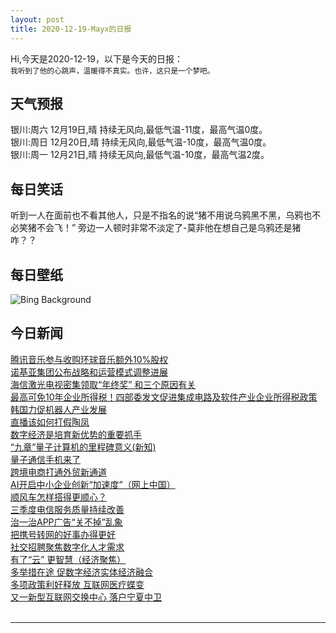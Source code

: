 ```yaml
---
layout: post
title: 2020-12-19-Mayx的日报
---
```


Hi,今天是2020-12-19，以下是今天的日报：<br><small>
我听到了他的心跳声，温暖得不真实。也许，这只是一个梦吧。</small><!--more-->
## 天气预报
银川:周六 12月19日,晴 持续无风向,最低气温-11度，最高气温0度。<br>银川:周日 12月20日,晴 持续无风向,最低气温-10度，最高气温0度。<br>银川:周一 12月21日,晴 持续无风向,最低气温-10度，最高气温2度。
## 每日笑话
听到一人在面前也不看其他人，只是不指名的说“猪不用说乌鸦黑不黑，乌鸦也不必笑猪不会飞！” 旁边一人顿时非常不淡定了-莫非他在想自己是乌鸦还是猪咋？？
## 每日壁纸
![Bing Background](https://cn.bing.com/th?id=OHR.TreCime_EN-US0044017385_1920x1080.jpg&rf=LaDigue_1920x1080.jpg&pid=hp "Tre Cime di Lavaredo as seen from the Lavaredo fork, Sexten Dolomites, Italy (© AWL Images/Danita Delimont)")
## 今日新闻

[腾讯音乐参与收购环球音乐额外10%股权](http://it.people.com.cn/n1/2020/1218/c1009-31971855.html)   
[诺基亚集团公布战略和运营模式调整进展](http://it.people.com.cn/n1/2020/1218/c1009-31971597.html)   
[海信激光电视密集领取“年终奖” 和三个原因有关](http://it.people.com.cn/n1/2020/1218/c1009-31971592.html)   
[最高可免10年企业所得税！四部委发文促进集成电路及软件产业企业所得税政策](http://it.people.com.cn/n1/2020/1218/c1009-31970928.html)   
[韩国力促机器人产业发展](http://it.people.com.cn/n1/2020/1218/c1009-31970839.html)   
[直播该如何打假陶凤](http://it.people.com.cn/n1/2020/1218/c1009-31970791.html)   
[数字经济是培育新优势的重要抓手](http://it.people.com.cn/n1/2020/1218/c1009-31970727.html)   
[“九章”量子计算机的里程碑意义(新知)](http://it.people.com.cn/n1/2020/1218/c1009-31970842.html)   
[量子通信手机来了](http://it.people.com.cn/n1/2020/1218/c1009-31970719.html)   
[跨境电商打通外贸新通道](http://it.people.com.cn/n1/2020/1218/c1009-31970724.html)   
[AI开启中小企业创新“加速度”（网上中国）](http://it.people.com.cn/n1/2020/1218/c1009-31970853.html)   
[顺风车怎样搭得更顺心？](http://it.people.com.cn/n1/2020/1218/c1009-31970854.html)   
[三季度电信服务质量持续改善](http://it.people.com.cn/n1/2020/1218/c1009-31970838.html)   
[治一治APP广告“关不掉”乱象](http://it.people.com.cn/n1/2020/1218/c1009-31970714.html)   
[把携号转网的好事办得更好](http://it.people.com.cn/n1/2020/1218/c1009-31970712.html)   
[社交招聘聚焦数字化人才需求](http://it.people.com.cn/n1/2020/1218/c1009-31970858.html)   
[有了“云” 更智慧（经济聚焦）](http://it.people.com.cn/n1/2020/1218/c1009-31970837.html)   
[多举措在途 促数字经济实体经济融合](http://it.people.com.cn/n1/2020/1218/c1009-31970822.html)   
[多项政策利好释放 互联网医疗蝶变](http://it.people.com.cn/n1/2020/1218/c1009-31970792.html)   
[又一新型互联网交换中心 落户宁夏中卫](http://it.people.com.cn/n1/2020/1218/c1009-31970681.html)   
<br />

***

<small></small>
